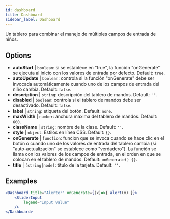 ```yaml
--- 
id: dashboard 
title: Dashboard
sidebar_label: Dashboard 
---
```


Un tablero para combinar el manejo de múltiples campos de entrada de niños.

## Options

* __autoStart__ | `boolean`: si se establece en "true", la función "onGenerate" se ejecuta al inicio con los valores de entrada por defecto. Default: `true`.
* __autoUpdate__ | `boolean`: controla si la función "onGenerate" debe ser invocada automáticamente cuando uno de los campos de entrada del niño cambia. Default: `false`.
* __description__ | `string`: descripción del tablero de mandos. Default: `''`.
* __disabled__ | `boolean`: controla si el tablero de mandos debe ser desactivado. Default: `false`.
* __label__ | `string`: etiqueta del botón. Default: `none`.
* __maxWidth__ | `number`: anchura máxima del tablero de mandos. Default: `600`.
* __className__ | `string`: nombre de la clase. Default: `''`.
* __style__ | `object`: Estilos en línea CSS. Default: `{}`.
* __onGenerate__ | `function`: función que se invoca cuando se hace clic en el botón o cuando uno de los valores de entrada del tablero cambia (si "auto-actualización" se establece como "verdadero"). La función se llama con los valores de los campos de entrada, en el orden en que se colocan en el tablero de mandos. Default: `onGenerate() {}`.
* __title__ | `(string|node)`: título de la tarjeta. Default: `''`.


## Examples

```jsx live
<Dashboard title="Alerter" onGenerate={(x)=>{ alert(x) }}>
    <SliderInput
        legend="Input value"
    />
</Dashboard>
```

